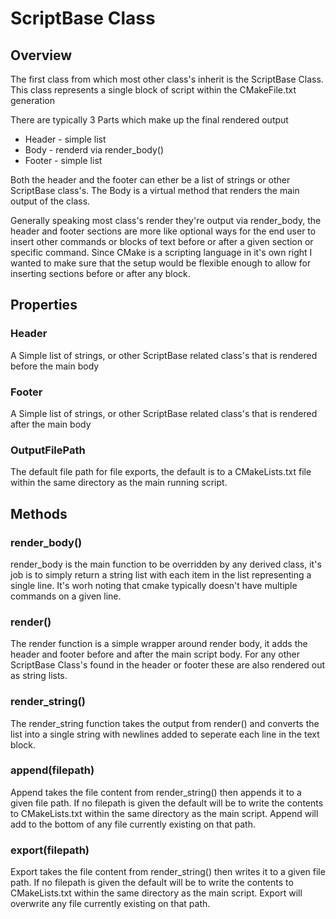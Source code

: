 # ScriptBase Class

## Overview

The first class from which most other class's inherit is the ScriptBase Class.
This class represents a single block of script within the CMakeFile.txt generation

There are typically 3 Parts which make up the final rendered output

 * Header - simple list
 * Body - renderd via render_body()
 * Footer - simple list

Both the header and the footer can ether be a list of strings or other ScriptBase class's.
The Body is a virtual method that renders the main output of the class.

Generally speaking most class's render they're output via render_body, the header and footer sections
are more like optional ways for the end user to insert other commands or blocks of text before or after
a given section or specific command. Since CMake is a scripting language in it's own right I wanted to make
sure that the setup would be flexible enough to allow for inserting sections before or after any block.

## Properties

### Header

A Simple list of strings, or other ScriptBase related class's that is rendered before the main body

### Footer

A Simple list of strings, or other ScriptBase related class's that is rendered after the main body

### OutputFilePath

The default file path for file exports, the default is to a CMakeLists.txt file within the same directory
as the main running script.

## Methods

### render_body()

render_body is the main function to be overridden by any derived class, it's job is to simply return
a string list with each item in the list representing a single line.
It's worh noting that cmake typically doesn't have multiple commands on a given line.

### render()

The render function is a simple wrapper around render body, it adds the header and footer before and after
the main script body. For any other ScriptBase Class's found in the header or footer these are also
rendered out as string lists.

### render_string()

The render_string function takes the output from render() and converts the list into a single string
with newlines added to seperate each line in the text block.

### append(filepath)

Append takes the file content from render_string() then appends it to a given file path.
If no filepath is given the default will be to write the contents to CMakeLists.txt within the same
directory as the main script. Append will add to the bottom of any file currently existing on that path.

### export(filepath)

Export takes the file content from render_string() then writes it to a given file path.
If no filepath is given the default will be to write the contents to CMakeLists.txt within the same
directory as the main script. Export will overwrite any file currently existing on that path.
